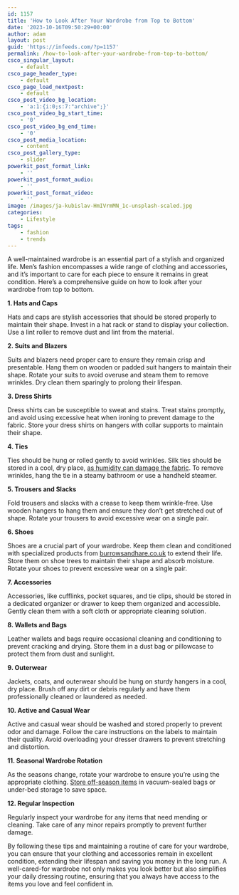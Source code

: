 ```yaml
---
id: 1157
title: 'How to Look After Your Wardrobe from Top to Bottom'
date: '2023-10-16T09:50:29+00:00'
author: adam
layout: post
guid: 'https://infeeds.com/?p=1157'
permalink: /how-to-look-after-your-wardrobe-from-top-to-bottom/
csco_singular_layout:
    - default
csco_page_header_type:
    - default
csco_page_load_nextpost:
    - default
csco_post_video_bg_location:
    - 'a:1:{i:0;s:7:"archive";}'
csco_post_video_bg_start_time:
    - '0'
csco_post_video_bg_end_time:
    - '0'
csco_post_media_location:
    - content
csco_post_gallery_type:
    - slider
powerkit_post_format_link:
    - ''
powerkit_post_format_audio:
    - ''
powerkit_post_format_video:
    - ''
image: /images/ja-kubislav-HmIVrmMN_1c-unsplash-scaled.jpg
categories:
    - Lifestyle
tags:
    - fashion
    - trends
---
```


A well-maintained wardrobe is an essential part of a stylish and organized life. Men’s fashion encompasses a wide range of clothing and accessories, and it’s important to care for each piece to ensure it remains in great condition. Here’s a comprehensive guide on how to look after your wardrobe from top to bottom.

**1. Hats and Caps**

Hats and caps are stylish accessories that should be stored properly to maintain their shape. Invest in a hat rack or stand to display your collection. Use a lint roller to remove dust and lint from the material.

**2. Suits and Blazers**

Suits and blazers need proper care to ensure they remain crisp and presentable. Hang them on wooden or padded suit hangers to maintain their shape. Rotate your suits to avoid overuse and steam them to remove wrinkles. Dry clean them sparingly to prolong their lifespan.

**3. Dress Shirts**

Dress shirts can be susceptible to sweat and stains. Treat stains promptly, and avoid using excessive heat when ironing to prevent damage to the fabric. Store your dress shirts on hangers with collar supports to maintain their shape.

**4. Ties**

Ties should be hung or rolled gently to avoid wrinkles. Silk ties should be stored in a cool, dry place, [as humidity can damage the fabric](https://www.freshgear.com/frequently-asked-questions-faqs-about-how-to-clean-stuff/how-to-clean-silk-tie/). To remove wrinkles, hang the tie in a steamy bathroom or use a handheld steamer.

**5. Trousers and Slacks**

Fold trousers and slacks with a crease to keep them wrinkle-free. Use wooden hangers to hang them and ensure they don’t get stretched out of shape. Rotate your trousers to avoid excessive wear on a single pair.

**6. Shoes**

Shoes are a crucial part of your wardrobe. Keep them clean and conditioned with specialized products from [burrowsandhare.co.uk](https://burrowsandhare.co.uk/collections/saphir/products/saphir-renovateur) to extend their life. Store them on shoe trees to maintain their shape and absorb moisture. Rotate your shoes to prevent excessive wear on a single pair.

**7. Accessories**

Accessories, like cufflinks, pocket squares, and tie clips, should be stored in a dedicated organizer or drawer to keep them organized and accessible. Gently clean them with a soft cloth or appropriate cleaning solution.

**8. Wallets and Bags**

Leather wallets and bags require occasional cleaning and conditioning to prevent cracking and drying. Store them in a dust bag or pillowcase to protect them from dust and sunlight.

**9. Outerwear**

Jackets, coats, and outerwear should be hung on sturdy hangers in a cool, dry place. Brush off any dirt or debris regularly and have them professionally cleaned or laundered as needed.

**10. Active and Casual Wear**

Active and casual wear should be washed and stored properly to prevent odor and damage. Follow the care instructions on the labels to maintain their quality. Avoid overloading your dresser drawers to prevent stretching and distortion.

**11. Seasonal Wardrobe Rotation**

As the seasons change, rotate your wardrobe to ensure you’re using the appropriate clothing. [Store off-season items](https://www.pods.com/blog/6-tips-for-storing-off-season-clothes) in vacuum-sealed bags or under-bed storage to save space.

**12. Regular Inspection**

Regularly inspect your wardrobe for any items that need mending or cleaning. Take care of any minor repairs promptly to prevent further damage.

By following these tips and maintaining a routine of care for your wardrobe, you can ensure that your clothing and accessories remain in excellent condition, extending their lifespan and saving you money in the long run. A well-cared-for wardrobe not only makes you look better but also simplifies your daily dressing routine, ensuring that you always have access to the items you love and feel confident in.